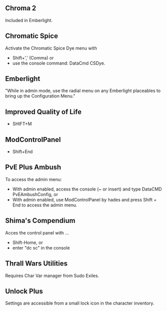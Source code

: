
## Chroma 2

Included in Emberlight.

## Chromatic Spice

Activate the Chromatic Spice Dye menu with 

- Shift+',' (Comma) or 
- use the console command: DataCmd CSDye.

## Emberlight

"While in admin mode, use the radial menu on any Emberlight placeables to bring up the Configuration Menu."

## Improved Quality of Life

- SHIFT+M

## ModControlPanel

- Shift+End

## PvE Plus Ambush

To access the admin menu:

- With admin enabled, access the console (~ or insert) and type DataCMD PvEAmbushConfig, or
- With admin enabled, use ModControlPanel by hades and press Shift + End to access the admin menu.

## Shima's Compendium

Acces the control panel with ...

- Shift-Home, or 
- enter "dc sc" in the console

## Thrall Wars Utilities

Requires Char Var manager from Sudo Exiles.

## Unlock Plus

Settings are accessible from a small lock icon in the character inventory.
